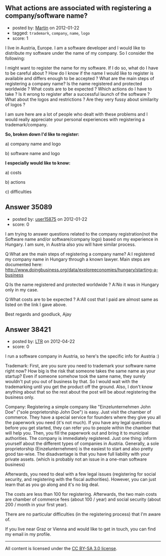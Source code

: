 ## What actions are associated with registering a company/software name?

- posted by: [Martin](https://stackexchange.com/users/-1/15579-martin) on 2012-01-22
- tagged: `trademark`, `company`, `name`, `logo`
- score: 1

I live in Austria, Europe. 
I am a software developer and I would like to distribute my software under the name of my company. So I consider the following: 

I might want to register the name for my software. If I do so, what do I have to be careful about ? How do I know if the name I would like to register is available and differs enough to be accepted ? What are the main steps of registering a company name? Is the name registered and protected worldwide ? What costs are to be expected ? Which actions do I have to take ?
Is it wrong to register after a successful launch of the software ? 
What about the logos and restrictions ? Are they very fussy about similarity of logos ? 

I am sure here are a lot of people who dealt with these problems and I would really appreciate your personal experiences with registering a trademark/company.

**So, broken down I'd like to register:**

a) company name and logo

b) software name and logo 

**I especially would like to know:** 

a) costs

b) actions 

c) difficulties 




## Answer 35089

- posted by: [user15875](https://stackexchange.com/users/-1/15875-user15875) on 2012-01-22
- score: 0

I am trying to answer questions related to the company registration(not the Software name and/or software/company logo) based on my experience in Hungary. I am sure, in Austria also you will have similar process.

Q:What are the main steps of registering a company name?
A:I registered my company name in Hungary through a known lawyer. Main steps are documented here:
http://www.doingbusiness.org/data/exploreeconomies/hungary/starting-a-business


Q:Is the name registered and protected worldwide ? 
A:No it was in Hungary only in my case.

Q:What costs are to be expected ?
A:All cost that I paid are almost same as listed on the link I gave above.

Best regards and goodluck,
Ajay



## Answer 38421

- posted by: [LTR](https://stackexchange.com/users/-1/13545-ltr) on 2012-04-22
- score: 0

I run a software company in Austria, so here's the specific info for Austria :)

Trademark:
First, are you sure you need to trademark your software name right now? How big is the risk that someone takes the same name as your startup? Even if someone somehow took the same name, they surely wouldn't put you out of business by that.
So I would wait with the trademarking until you get the product off the ground. Also, I don't know anything about that so the rest about the post will be about registering the business only.


Company: Registering a simple company like "Einzelunternehmen John Doe" ("sole proprietorship John Doe") is easy. Just visit the chamber of commerce. They have a special service for founders where they give you all the paperwork you need (it's not much). If you have any legal questions before you get started, they can refer you to people within the chamber that will help you. Then, you fill the paperwork out and bring it to municipal authorities. The company is immediately registered.
Just one thing: inform yourself about the different types of companies in Austria. Generally, a sole proprietorship (Einzelunternehmen) is the easiest to start and also pretty good tax-wise. The disadvantage is that you have full liability with your private assets. (which is probably not an issue in a one-man software business)

Afterwards, you need to deal with a few legal issues (registering for social security, and registering with the fiscal authorities). However, you can just learn that as you go along and it's no big deal.

The costs are less than 100 for registering. Afterwards, the two main costs are chamber of commerce fees (about 100 / year) and social security (about 200 / month in your first year).

There are no particular difficulties (in the registering process) that I'm aware of.

If you live near Graz or Vienna and would like to get in touch, you can find my email in my profile.



---

All content is licensed under the [CC BY-SA 3.0 license](https://creativecommons.org/licenses/by-sa/3.0/).
